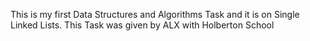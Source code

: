 This is my first Data Structures and Algorithms Task and it is on Single Linked Lists. This Task was given by ALX with Holberton School
